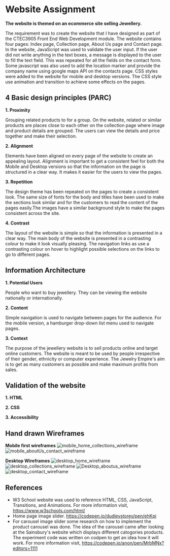 # Website Assignment 


**The website is themed on an ecommerce site selling Jewellery.**

The requirement was to create the website that I have designed as part of the CTEC3905 Front End Web Development module. The website contains four pages: Index page, Collection page, About Us page and Contact page. In the website, JavaScript was used to validate the user input. If the user did not write anything in the text boxes, a message is displayed to the user to fill the text field. This was repeated for all the fields on the contact form. Some javascript was also used to add the location marker and provide the company name using google maps API on the contacts page. CSS styles were added to the website for mobile and desktop versions. The CSS style use animation and transition to achieve some effects on the pages.


## 4 Basic design principles (PARC)
**1. Proximity** 

Grouping related products to for a group. On the website, related or similar products are places close to each other on the collection page where image and product details are grouped. The users can view the details and price together and make their selection.

**2. Alignment**

 Elements have been aligned on every page of the website to create an appealing layout. Alignment is important to get a consistent feel for both the Mobile and Desktop versions so that the information on the page is structured in a clear way. It makes it easier for the users to view the pages.

**3. Repetition**

 The design theme has been repeated on the pages to create a consistent look. The same size of fonts for the body and titles have been used to make the sections look similar and for the customers to read the content of the pages easily.The images have a similar background style to make the pages consistent across the site.

**4. Contrast**

 The layout of the website is simple so that the information is presented in a clear way. The main body of the website is presented in a contrasting colour to make it look visually pleasing. The navigation links as use a contrasting colour on hover to highlight possible selections on the links to go to different pages. 

## Information Architecture
**1. Potential Users**

 People who want to buy jewellery. They can be viewing the website nationally or internationally. 

**2. Content**

 Simple navigation is used to navigate between pages for the audience. For the mobile version, a hamburger drop-down list menu used to navigate pages.

**3. Context**

 The purpose of the jewellery website is to sell products online and target online customers. The website is meant to be used by people irrespective of their gender, ethnicity or computer experience. The Jewelry Empire's aim is to get as many customers as possible and make maximum profits from sales. 

## Validation of the website
**1. HTML**

**2. CSS**

**3. Accessibility** 

## Hand drawn Wireframes
**Mobile first wireframes**
![mobile_home_collections_wireframe](wireframes/mobile_home_collections.jpg "mobile_home_collections")
![mobile_aboutUs_contact_wireframe](wireframes/mobile_aboutUs_contact.jpg "mobile_aboutUs_contact")

**Desktop Wireframes**
![desktop_home_wireframe](wireframes/desktop_home.jpg "desktop_home")
![desktop_collections_wireframe](wireframes/desktop_collections.jpg "desktop_collections")
![Desktop_aboutus_wireframe](wireframes/desktop_aboutus.jpg "Desktop_aboutus")
![desktop_contact_wireframe](wireframes/desktop_contact.jpg "desktop_contact")




## References

- W3 School website was used to reference HTML, CSS, JavaScript, Transitions, and Animations. For more information visit,    https://www.w3schools.com/html/
- Home page image slider. https://codepen.io/dudleystorey/pen/ehKpi
- For carousel image slider some research on how to implement the product carousel was done. The idea of the carousel came after looking at the Sainsbury's website which displays different catogories products. The experiment code was written on codpen to get an idea how it will work. For more information visit, https://codepen.io/anon/pen/MrbMNx?editors=1111